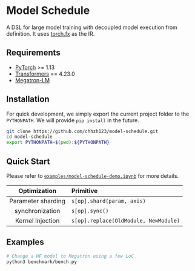 # Model Schedule

A DSL for large model training with decoupled model execution from definition. It uses [torch.fx](https://pytorch.org/docs/stable/fx.html) as the IR.


## Requirements
* [PyTorch](https://pytorch.org/) >= 1.13
* [Transformers](https://github.com/huggingface/transformers) == 4.23.0
* [Megatron-LM](https://github.com/NVIDIA/Megatron-LM)


## Installation
For quick development, we simply export the current project folder to the `PYTHONPATH`. We will provide `pip install` in the future.

```bash
git clone https://github.com/chhzh123/model-schedule.git
cd model-schedule
export PYTHONPATH=$(pwd):${PYTHONPATH}
```


## Quick Start
Please refer to [`examples/model-schedule-demo.ipynb`](examples/model-schedule-demo.ipynb) for more details.

| Optimization | Primitive |
| :--: | :-- |
| Parameter sharding | `s[op].shard(param, axis)` |
| synchronization | `s[op].sync()` |
| Kernel Injection | `s[op].replace(OldModule, NewModule)` |


## Examples
```bash
# Change a HF model to Megatron using a few LoC
python3 benchmark/bench.py
```
